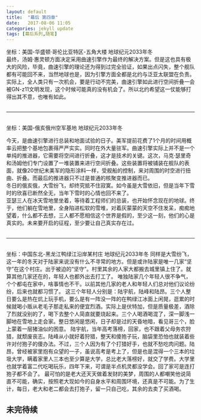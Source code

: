 ```yaml
---
layout: default
title:  "幕后 第四章"
date:   2017-08-06 11:05
categories: jekyll update
tags: [幕后系列,随笔]
---
```

坐标：美国-华盛顿·哥伦比亚特区-五角大楼 地球纪元2033年冬  
最终，汤姆·惠灵顿方面决定采用曲速引擎作为最终的解决方案。但是这也具有极大的风险，毕竟，曲速引擎的理论还为得到过完全验证，如果出点闪失，整个舰队都有可能回不来，当然地球也是，因为引擎方面全都是北约与泛亚太联盟在负责。  
实际上，全人类只有一次机会，要是行动不完美，曲速引擎如此进行空间折叠一会被GN-z11文明发现，这个时候可能真的没有机会了。所以北约希望这一仗能够打得出其不意，也唯有如此。  
<br>
<hr>
<br>
坐标：美国-俄亥俄州空军基地 地球纪元2033年冬  

今天，是曲速引擎进行总装和地面试验的日子。美军提前花费了1个月的时间用概率云把整个基地包裹得严严实实。同时在外大量驻军。曲速引擎实际上并不是一个单纯的推进器，它需要将空间进行折叠，这才是技术的关键。这次，马克·瑟里奇和汤姆他们专门设置了一堆装置来进行空间折叠。这些装置将被铺装在舰队的表面，就像20世纪末美军的隐形涂料一样，受舰船的控制，来对周围的时空进行扭曲、折叠。而最后的推进器只不过是普通的核聚变推进器而已。  
冬日的俄亥俄，大雪纷飞，却终究抵不住寂寞。如今虽是大雪依旧，但是当年下雪时的欣喜已断然全无，当年下雪时的心情也回不来了。  
亚瑟三人在冰天雪地里坐着，等待着工程师们的总装，也开始怀念现在的地球。终于，他们躺在雪地里，全身陷进松软的雪堆，对着灰蒙蒙的天空不住发呆，痴痴地望着，什么都不去想，三人都不愿相信这个世界是假的，至少这一刻，他们的心是真实的。未来要开启的征程，至少要让自己真实存在过。  
<br>
<hr>
<br>
坐标：中国东北-黑龙江鸭绿江沿岸某村庄 地球纪元2033年冬  
同样是大雪纷飞，这一年的冬天对于陆家来说没有什么不寻常的地方。但是或许陆家是唯一几家“坚守”在这个村庄。出于被迫的“坚守”。村里其余的人家大都搬去城里镇上住了。就算其他几家还在的，年轻人也都外出去打工了。  
唯独陆家几个年轻人很不争气，个个都屯在家中，啥事情也不干。以前其他几家的老人和年轻人们总对他们议论纷纷，后来也就都习惯了。  
这三个年轻人分别是：陆宇航，陆峰和陆昂。三个人整日要么是热在炕上玩手机，要么是有一阵没一阵的在鸭绿江冰面上闲晃，逛累的时候就喝小贩从老毛子那走私来的便宜烈酒。实际上是伏特加，但是质量极差，酒除了烈就没别的了，喝下去整个人简直就要烧起来。三个人喝酒喝混了，深一脚浅一脚地在雪地上走会家。整日悠闲是悠闲，日子却是过的天昏地暗，看见哥三个，脸上蒙着一层猪油似的困意。  
陆宇航，当年高考落榜，回家，也不跟着父母务农狩猎，就颓废丧志。陆峰从小就好着狩猎，整天和傻狍子玩，脑袋里恐怕也就装着些许对付狍子的傻办法。不过，三个人因为有了个打猎好手，也就不愁吃肉问题。陆昂，曾经被家里抱有众望的一子，虽说高考是考上了，但是也是混得一个三本的垃圾大学，瞒着家里人三本也至少算是大学，总比老大落榜好，就交了学费。大学里也就学着富二代吃喝玩乐，四年下来，可谓是半点机灵都没学会。回了家可是连打狍子都不会了。  
最可怕的是老大还天天做着发财的美梦，周围的人都嘲笑他说简直不可能，确实，按照老大现如今的自身水平和周围环境，还真是不可能。为了生计，每日，老大和老二都会去打狍子，留一只自己吃，其余的去卖了买酒喝。  

## 未完待续
